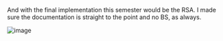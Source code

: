 And with the final implementation this semester would be the RSA. 
I made sure the documentation is straight to the point and no BS, as always.


![image](https://github.com/user-attachments/assets/0b23b3ba-2956-476a-b65c-b1c5668c97b5)
